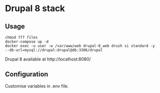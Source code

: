 # Drupal 8 stack

## Usage

```
chmod 777 files
docker-compose up -d
docker exec -u user -w /var/www/web drupal-8_web drush si standard -y --db-url=mysql://drupal:drupal@db:3306/drupal
```

Drupal 8 available at http://localhost:8080/

## Configuration

Customise variables in .env file.
